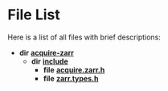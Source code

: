 
# File List

Here is a list of all files with brief descriptions:


* **dir** [**acquire-zarr**](dir_333e6df7611621adb9e912e152b800c4.md)     
    * **dir** [**include**](dir_ccebfe39b92f73ccebee9a2fb203dc1b.md)     
        * **file** [**acquire.zarr.h**](acquire_8zarr_8h.md)     
        * **file** [**zarr.types.h**](zarr_8types_8h.md)     

